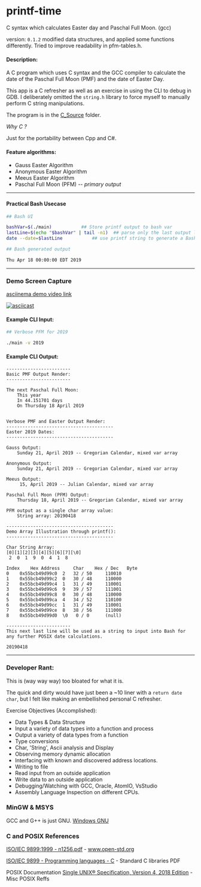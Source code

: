 # printf-time

C syntax which calculates Easter day and Paschal Full Moon. (gcc)

version: ```0.1.2``` modified data structures, and applied some functions differently. Tried to improve readability in pfm-tables.h.

#### Description:

A C program which uses C syntax and the GCC compiler to calculate the date of the Paschal Full Moon (PMF) and the date of Easter Day.

This app is a C refresher as well as an exercise in using the CLI to debug in GDB. I deliberately omitted the ```string.h``` library to force myself to manually perform C string manipulations.

The program is in the [C_Source](./C_Source/) folder.

*Why C ?*

Just for the portability between Cpp and C#.

#### Feature algorithms:

* Gauss Easter Algorithm
* Anonymous Easter Algorithm
* Meeus Easter Algorithm
* Paschal Full Moon (PFM) -- *primary output*

---
#### Practical Bash Usecase

```bash
## Bash UI

bashVar=$(./main) 			## Store printf output to bash var
lastLine=$(echo "$bashVar" | tail -n1) 	## parse only the last output line
date --date=$lastLine 			## use printf string to generate a Bash date

## Bash generated output

Thu Apr 18 00:00:00 EDT 2019
```

---

### Demo Screen Capture

[asciinema demo video link](https://asciinema.org/a/232779)

[![asciicast](https://asciinema.org/a/232779.svg)](https://asciinema.org/a/232779)

#### Example CLI Input:
```bash
## Verbose PFM for 2019

./main -v 2019
```

#### Example CLI Output:

```
------------------------
Basic PMF Output Render:
------------------------

The next Paschal Full Moon:
	This year
	In 44.151701 days
	On Thursday 18 April 2019


Verbose PMF and Easter Output Render:
----------------------------------------
Easter 2019 Dates:
----------------------------------------

Gauss Output:
	Sunday 21, April 2019 -- Gregorian Calendar, mixed var array

Anonymous Output:
	Sunday 21, April 2019 -- Gregorian Calendar, mixed var array

Meeus Output:
	 15, April 2019 -- Julian Calendar, mixed var array

Paschal Full Moon (PFM) Output:
	Thursday 18, April 2019 -- Gregorian Calendar, mixed var array

PFM output as a single char array value:
	String array: 20190418

----------------------------------------
Demo Array Illustration through printf():
----------------------------------------

Char String Array:
[0][1][2][3][4][5][6][7][\0]
 2  0  1  9  0  4  1  8

Index 	 Hex Address 	 Char 	 Hex / Dec 	 Byte
0	 0x55bcb49d99c0	 2	 32 / 50	 110010
1	 0x55bcb49d99c2	 0	 30 / 48	 110000
2	 0x55bcb49d99c4	 1	 31 / 49	 110001
3	 0x55bcb49d99c6	 9	 39 / 57	 111001
4	 0x55bcb49d99c8	 0	 30 / 48	 110000
5	 0x55bcb49d99ca	 4	 34 / 52	 110100
6	 0x55bcb49d99cc	 1	 31 / 49	 110001
7	 0x55bcb49d99ce	 8	 38 / 56	 111000
8	 0x55bcb49d99d0	 \0	  0 / 0		 (null)

------------------------
This next last line will be used as a string to input into Bash for any further POSIX date calculations.

20190418

```

---

### Developer Rant:

This is (way way way) too bloated for what it is.

The quick and dirty would have just been a ~10 liner with a ```return date char```, but I felt like making an embellished personal C refresher.

Exercise Objectives (Accomplished):

* Data Types & Data Structure
* Input a variety of data types into a function and process
* Output a variety of data types from a function
* Type conversions
* Char, 'String', Ascii analysis and Display
* Observing memory dynamic allocation
* Interfacing with known and discovered address locations.
* Writing to file
* Read input from an outside application
* Write data to an outside application
* Debugging/Watching with GCC, Oracle, AtomIO, VsStudio
* Assembly Language Inspection on different CPUs.


### MinGW & MSYS

GCC and G++ is just GNU. [Windows GNU](https://osdn.net/projects/mingw/releases/)

### C and POSIX References

[ISO/IEC 9899:1999 - n1256.pdf](http://www.open-std.org/jtc1/sc22/wg14/www/docs/n1256.pdf) - www.open-std.org

[ISO/IEC 9899 - Programming languages - C](http://www.open-std.org/JTC1/SC22/WG14/www/projects#9899) -  Standard C libraries PDF

POSIX Documentation [Single UNIX® Specification, Version 4, 2018 Edition](https://publications.opengroup.org/standards/unix/t101) - Misc POSIX Reffs
